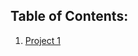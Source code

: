 ## Table of Contents:

1. [Project 1](https://www.geeksforgeeks.org/locally-weighted-linear-regression-using-python/)
